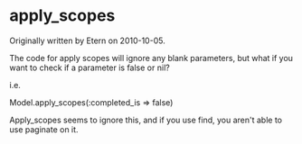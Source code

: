 # apply_scopes

Originally written by Etern on 2010-10-05.

The code for apply scopes will ignore any blank parameters, but what if you want to check if a parameter is false or nil?

i.e.

Model.apply_scopes(:completed_is => false)

Apply_scopes seems to ignore this, and if you use find, you aren't able to use paginate on it.